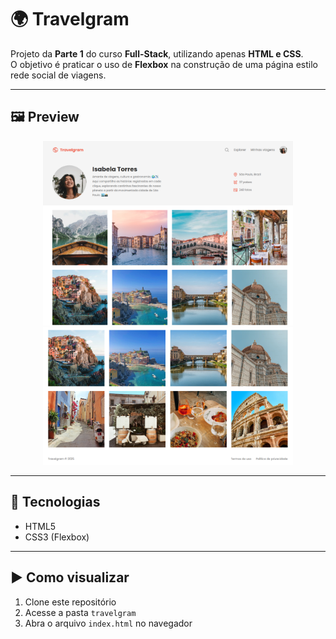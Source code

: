 # 🌍 Travelgram

Projeto da **Parte 1** do curso **Full-Stack**, utilizando apenas **HTML e CSS**.  
O objetivo é praticar o uso de **Flexbox** na construção de uma página estilo rede social de viagens.

---

## 🖼️ Preview

<p align="center">
  <img src="./assets/img-preview1.png" alt="Preview Travelgram" width="400px"><br>
  <img src="./assets/img-preview2.png" alt="Preview Travelgram" width="400px"><br>
</p>

---

## 🚀 Tecnologias

- HTML5  
- CSS3 (Flexbox)

---

## ▶️ Como visualizar

1. Clone este repositório  
2. Acesse a pasta `travelgram`  
3. Abra o arquivo `index.html` no navegador
